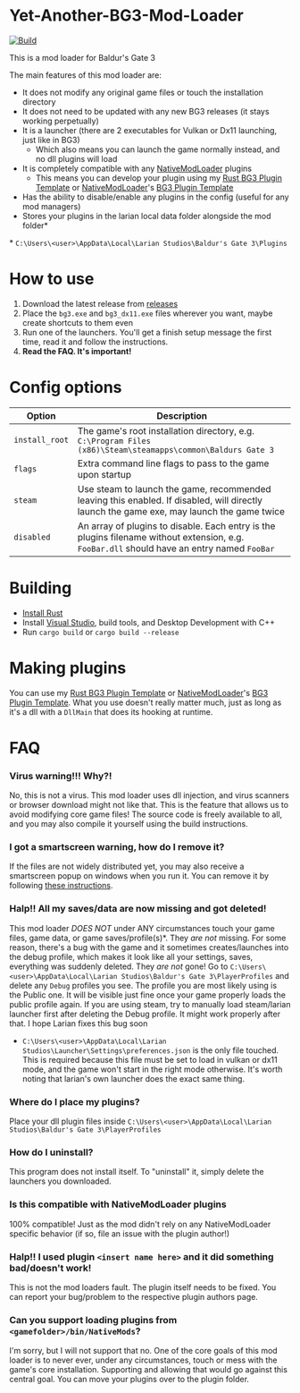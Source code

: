 # Yet-Another-BG3-Mod-Loader
[![Build](https://github.com/MolotovCherry/Yet-Another-BG3-Mod-Loader/actions/workflows/build.yml/badge.svg?event=push)](https://github.com/MolotovCherry/Yet-Another-BG3-Mod-Loader/actions/workflows/build.yml)

This is a mod loader for Baldur's Gate 3

The main features of this mod loader are:
- It does not modify any original game files or touch the installation directory
- It does not need to be updated with any new BG3 releases (it stays working perpetually)
- It is a launcher (there are 2 executables for Vulkan or Dx11 launching, just like in BG3)
  - Which also means you can launch the game normally instead, and no dll plugins will load
- It is completely compatible with any [NativeModLoader](https://www.nexusmods.com/baldursgate3/mods/944) plugins
  - This means you can develop your plugin using my [Rust BG3 Plugin Template](https://github.com/MolotovCherry/BG3-Plugin-Template-Rust) or [NativeModLoader](https://www.nexusmods.com/baldursgate3/mods/944)﻿﻿﻿'s [BG3 Plugin Template](https://github.com/gottyduke/BG3_PluginTemplate)﻿﻿
- Has the ability to disable/enable any plugins in the config (useful for any mod managers)
- Stores your plugins in the larian local data folder alongside the mod folder*

\* `C:\Users\<user>\AppData\Local\Larian Studios\Baldur's Gate 3\Plugins`

# How to use
1. Download the latest release from [releases](https://github.com/MolotovCherry/Yet-Another-BG3-Mod-Loader/releases)
2. Place the `bg3.exe` and `bg3_dx11.exe` files wherever you want, maybe create shortcuts to them even
3. Run one of the launchers. You'll get a finish setup message the first time, read it and follow the instructions.
4. **Read the FAQ. It's important!**

# Config options
| Option | Description |
|-------------|------------|
| `install_root` | The game's root installation directory, e.g. `C:\Program Files (x86)\Steam\steamapps\common\Baldurs Gate 3` |
| `flags` | Extra command line flags to pass to the game upon startup |
| `steam` | Use steam to launch the game, recommended leaving this enabled. If disabled, will directly launch the game exe, may launch the game twice |
| `disabled` | An array of plugins to disable. Each entry is the plugins filename without extension, e.g. `FooBar.dll` should have an entry named `FooBar` |

# Building
- [Install Rust](https://rustup.rs/)
- Install [Visual Studio](https://visualstudio.microsoft.com/downloads/), build tools, and Desktop Development with C++
- Run `cargo build` or `cargo build --release`

# Making plugins
You can use my [Rust BG3 Plugin Template](https://github.com/MolotovCherry/BG3-Plugin-Template-Rust) or [NativeModLoader](https://www.nexusmods.com/baldursgate3/mods/944)'s [BG3 Plugin Template](https://github.com/gottyduke/PluginTemplate). What you use doesn't really matter much, just as long as it's a dll with a `DllMain` that does its hooking at runtime.

# FAQ
### Virus warning!!! Why?!
No, this is not a virus. This mod loader uses dll injection, and virus scanners or browser download might not like that. This is the feature that allows us to avoid modifying core game files! The source code is freely available to all, and you may also compile it yourself using the build instructions.

### I got a smartscreen warning, how do I remove it?
If the files are not widely distributed yet, you may also receive a smartscreen popup on windows when you run it. You can remove it by following [these instructions﻿](https://www.windowscentral.com/how-disable-smartscreen-trusted-app-windows-10).

### Halp!! All my saves/data are now missing and got deleted!
This mod loader _DOES NOT_ under ANY circumstances touch your game files, game data, or game saves/profile(s)*. They _are not_ missing. For some reason, there's a bug with the game and it sometimes creates/launches into the debug profile, which makes it look like all your settings, saves, everything was suddenly deleted. They _are not_ gone! Go to `C:\Users\<user>\AppData\Local\Larian Studios\Baldur's Gate 3\PlayerProfiles` and delete any `Debug` profiles you see. The profile you are most likely using is the Public one. It will be visible just fine once your game properly loads the public profile again. If you are using steam, try to manually load steam/larian launcher first after deleting the Debug profile. It might work properly after that. I hope Larian fixes this bug soon

* `C:\Users\<user>\AppData\Local\Larian Studios\Launcher\Settings\preferences.json` is the only file touched. This is required because this file must be set to load in vulkan or dx11 mode, and the game won't start in the right mode otherwise. It's worth noting that larian's own launcher does the exact same thing.

### Where do I place my plugins?
Place your dll plugin files inside `C:\Users\<user>\AppData\Local\Larian Studios\Baldur's Gate 3\PlayerProfiles`

### How do I uninstall?
This program does not install itself. To "uninstall" it, simply delete the launchers you downloaded.

### Is this compatible with NativeModLoader plugins
100% compatible! Just as the mod didn't rely on any NativeModLoader specific behavior (if so, file an issue with the plugin author!)

### Halp!! I used plugin `<insert name here>` and it did something bad/doesn't work!
This is not the mod loaders fault. The plugin itself needs to be fixed. You can report your bug/problem to the respective plugin authors page.

### Can you support loading plugins from `<gamefolder>/bin/NativeMods`?
I'm sorry, but I will not support that no. One of the core goals of this mod loader is to never ever, under any circumstances, touch or mess with the game's core installation. Supporting and allowing that would go against this central goal. You can move your plugins over to the plugin folder.
